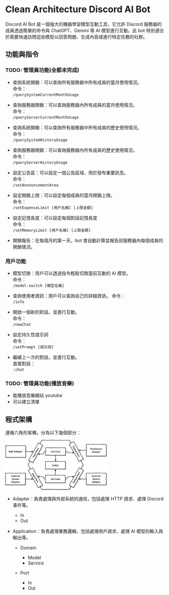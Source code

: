 # Clean Architecture Discord AI Bot

Discord AI Bot 是一個強大的機器學習模型互動工具，它允許 Discord 服務器的成員透過簡單的命令與 ChatGPT、Gemini 等 AI 模型進行互動。此 bot 特別適合於需要快速訪問這些模型以回答問題、生成內容或進行特定任務的社群。

## 功能與指令

### TODO: 管理員功能(全都未完成)

- 查詢系統開銷：可以查詢所有服務器中所有成員的當月使用情況。 <br>
  命令： <br>
  `/querySystemCurrentMonthUsage`

- 查詢服務器開銷：可以查詢服務器內所有成員的當月使用情況。 <br>
  命令： <br>
  `/queryServerCurrentMonthUsage`

- 查詢系統開銷：可以查詢所有服務器中所有成員的歷史使用情況。 <br>
  命令： <br>
  `/querySystemHistoryUsage`

- 查詢服務器開銷：可以查詢服務器內所有成員的歷史使用情況。 <br>
  命令： <br>
  `/queryServerHistoryUsage`

- 設定公告區：可以設定一個公告區域，用於發布重要訊息。 <br>
  命令： <br>
  `/setAnnouncementArea`

- 設定開銷上限：可以設定每個成員的當月開銷上限。 <br>
  命令： <br>
  `/setExpenseLimit [用戶名稱] [上限金額]`

- 設定記憶長度：可以設定每個對話記憶長度 <br>
  命令： <br>
  `/setMemoryLimit [用戶名稱] [上限金額]`

- 開銷報告：在每個月的第一天，bot 會自動計算並報告該服務器內每個成員的開銷情況。

### 用戶功能

- 模型切換：用戶可以透過指令輕鬆切換當前互動的 AI 模型。 <br>
  命令： <br>
  `/model-switch [模型名稱]`

- 查詢使用者資訊：用戶可以查詢自己的詳細資訊。
  命令： <br>
  `/info`

- 開啟一個新的對話，並進行互動。 <br>
  命令： <br>
  `/newChat`

- 設定持久性提示詞 <br>
  命令： <br>
  `/setPrompt [提示詞]`

- 繼續上一次的對話，並進行互動。 <br>
  直接對話： <br>
  `:chat`

### TODO: 管理員功能(播放音樂)
- 能播放音樂網站 youtube
- 可以建立清單

## 程式架構

遵循六角形架構，分為以下幾個部分：

![六角形架構圖](docs/hexagonal_architecture_diagram.png)

- Adapter：負責處理與外部系統的通信，包括處理 HTTP 請求、處理 Discord 事件等。

  - In
  - Out

- Application：負責處理業務邏輯，包括處理用戶請求、處理 AI 模型的輸入與輸出等。

  - Domain

    - Model
    - Service

  - Port
    - In
    - Out
